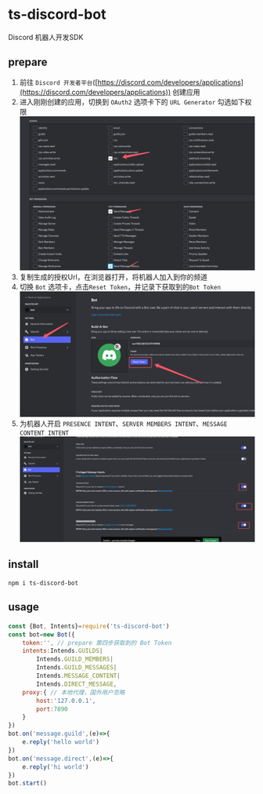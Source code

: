 # ts-discord-bot
Discord 机器人开发SDK
## prepare
1. 前往 `Discord 开发者平台`([https://discord.com/developers/applications](https://discord.com/developers/applications)) 创建应用
2. 进入刚刚创建的应用，切换到 `OAuth2` 选项卡下的 `URL Generator` 勾选如下权限 ![img_1.png](img_1.png)
3. 复制生成的授权Url，在浏览器打开，将机器人加入到你的频道
4. 切换 `Bot` 选项卡，点击`Reset Token`，并记录下获取到的`Bot Token`![img.png](img.png)
5. 为机器人开启 `PRESENCE INTENT`、`SERVER MEMBERS INTENT`、`MESSAGE CONTENT INTENT`![img_2.png](img_2.png)

## install
```shell
npm i ts-discord-bot
```
## usage
```javascript
const {Bot, Intents}=require('ts-discord-bot')
const bot=new Bot({
    token:'', // prepare 第四步获取到的 Bot Token
    intents:Intends.GUILDS|
        Intends.GUILD_MEMBERS|
        Intends.GUILD_MESSAGES|
        Intends.MESSAGE_CONTENT|
        Intends.DIRECT_MESSAGE,
    proxy:{ // 本地代理，国外用户忽略
        host:'127.0.0.1',
        port:7890
    }
})
bot.on('message.guild',(e)=>{
	e.reply('hello world')
})
bot.on('message.direct',(e)=>{
	e.reply('hi world')
})
bot.start()
```

